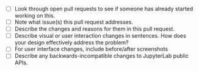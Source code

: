 <!-- 
Hi! Thanks for contributing to JupyterLab.
Please look through the checklist below before submitting your pull request.
-->

- [ ] Look through open pull requests to see if someone has already started working on this.
- [ ] Note what issue(s) this pull request addresses.
- [ ] Describe the changes and reasons for them in this pull request.
- [ ] Describe visual or user interaction changes in sentences. How does your design effectively address the problem?
- [ ] For user interface changes, include before/after screenshots
- [ ] Describe any backwards-incompatible changes to JupyterLab public APIs.
